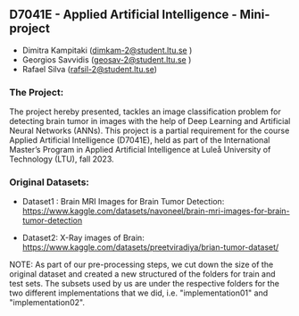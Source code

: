 ## **D7041E - Applied Artificial Intelligence - Mini-project**

- Dimitra Kampitaki (dimkam-2@student.ltu.se )
- Georgios Savvidis (geosav-2@student.ltu.se )
- Rafael Silva (rafsil-2@student.ltu.se)

### The Project:
The project hereby presented, tackles an image classification problem for detecting brain tumor in images with the help of Deep Learning and Artificial Neural Networks (ANNs). This project is a partial requirement for the course Applied Artificial Intelligence (D7041E), held as part of the International Master’s Program in Applied Artificial Intelligence at Luleå University of Technology (LTU), fall 2023. 

### Original Datasets:
- Dataset1 : Brain MRI Images for Brain Tumor Detection: 
https://www.kaggle.com/datasets/navoneel/brain-mri-images-for-brain-tumor-detection

- Dataset2: X-Ray images of Brain: 
https://www.kaggle.com/datasets/preetviradiya/brian-tumor-dataset/


NOTE: As part of our pre-processing steps, we cut down the size of the original dataset and created a new structured of the folders for train and test sets. The subsets used by us are under the respective folders for the two different implementations that we did, i.e. "implementation01" and "implementation02".


